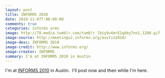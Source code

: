 ```yaml
---
layout: post
title: INFORMS 2010
date: 2010-11-07T:00:00:00
comments: true
categories: informs orms
image: http://78.media.tumblr.com/tumblr_lbiy9uXmrE1qbby7no1_1280.gif
image-source: http://meetings2.informs.org/austin2010/
image-desc: INFORMS 2010
image-credit: http://www.informs.org/
image-creator: INFORMS
summary: I'm at INFORMS 2010 in Austin
---
```


I'm at [INFORMS 2010](http://meetings2.informs.org/austin2010/) in Austin.&nbsp; I'll post now and then while I'm here.